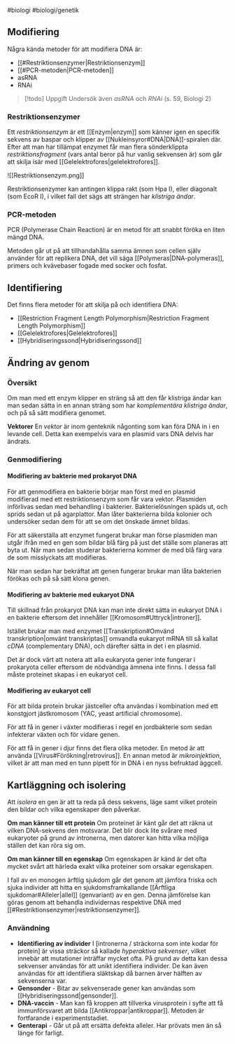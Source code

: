 #biologi #biologi/genetik
## Modifiering
Några kända metoder för att modifiera DNA är:
- [[#Restriktionsenzymer|Restriktionsenzym]]
- [[#PCR-metoden|PCR-metoden]]
- asRNA
- RNAi

> [!todo] Uppgift
> Undersök även *asRNA* och *RNAi* (s. 59, Biologi 2)
### Restriktionsenzymer
Ett *restriktionsenzym* är ett [[Enzym|enzym]] som känner igen en specifik sekvens av baspar och klipper av [[Nukleinsyror#DNA|DNA]]-spiralen där. Efter att man har tillämpat enzymet får man flera sönderklippta *restriktionsfragment* (vars antal beror på hur vanlig sekvensen är) som går att skilja isär med [[Gelelektrofores|gelelektrofores]].

![[Restriktionsenzym.png]]

Restriktionsenzymer kan antingen klippa rakt (som Hpa I), eller diagonalt (som EcoR I), i vilket fall det sägs att strängen har *klistriga ändar*.
### PCR-metoden
PCR (Polymerase Chain Reaction) är en metod för att snabbt föröka en liten mängd DNA.

Metoden går ut på att tillhandahålla samma ämnen som cellen själv använder för att replikera DNA, det vill säga [[Polymeras|DNA-polymeras]], primers och kvävebaser fogade med socker och fosfat.
## Identifiering
Det finns flera metoder för att skilja på och identifiera DNA:
- [[Restriction Fragment Length Polymorphism|Restriction Fragment Length Polymorphism]]
- [[Gelelektrofores|Gelelektrofores]]
- [[Hybridiseringssond|Hybridiseringssond]]
## Ändring av genom
### Översikt
Om man med ett enzym klipper en sträng så att den får klistriga ändar kan man sedan sätta in en annan sträng som har *komplementära klistriga ändar*, och på så sätt modifiera genomet.

**Vektorer**
En *vektor* är inom genteknik någonting som kan föra DNA in i en levande cell. Detta kan exempelvis vara en plasmid vars DNA delvis har ändrats.
### Genmodifiering
#### Modifiering av bakterie med prokaryot DNA
För att genmodifiera en bakterie börjar man först med en plasmid modifierad med ett restriktionsenzym som får vara vektor. Plasmiden införlivas sedan med behandling i bakterier. Bakterielösningen späds ut, och sprids sedan ut på agarplattor. Man låter bakterierna bilda kolonier och undersöker sedan dem för att se om det önskade ämnet bildas.

För att säkerställa att enzymet fungerat brukar man förse plasmiden man utgår ifrån med en gen som bildar blå färg på just det ställe som planeras att byta ut. När man sedan studerar bakterierna kommer de med blå färg vara de som misslyckats att modifieras.

När man sedan har bekräftat att genen fungerar brukar man låta bakterien förökas och på så sätt klona genen.
#### Modifiering av bakterie med eukaryot DNA
Till skillnad från prokaryot DNA kan man inte direkt sätta in eukaryot DNA i en bakterie eftersom det innehåller [[Kromosom#Uttryck|introner]].

Istället brukar man med enzymet [[Transkription#Omvänd transkription|omvänt transkriptas]] omvandla eukaryot mRNA till så kallat *cDNA* (complementary DNA), och därefter sätta in det i en plasmid.

Det är dock värt att notera att alla eukaryota gener inte fungerar i prokaryota celler eftersom de nödvändiga ämnena inte finns. I dessa fall måste proteinet skapas i en eukaryot cell.
#### Modifiering av eukaryot cell
För att bilda protein brukar jästceller ofta användas i kombination med ett konstgjort jästkromosom (YAC, yeast artificial chromosome).

För att få in gener i växter modifieras i regel en jordbakterie som sedan infekterar växten och för vidare genen.

För att få in gener i djur finns det flera olika metoder. En metod är att använda [[Virus#Förökning|retrovirus]]. En annan metod är *mikroinjektion*, vilket är att man med en tunn pipett för in DNA i en nyss befruktad äggcell.
## Kartläggning och isolering
Att *isolera* en gen är att ta reda på dess sekvens, läge samt vilket protein den bildar och vilka egenskaper den påverkar.

**Om man känner till ett protein**
Om proteinet är känt går det att räkna ut vilken DNA-sekvens den motsvarar. Det blir dock lite svårare med eukaryoter på grund av intronerna, men datorer kan hitta vilka möjliga ställen det kan röra sig om.

**Om man känner till en egenskap**
Om egenskapen är känd är det ofta mycket svårt att härleda exakt vilka proteiner som orsakar egenskapen.

I fall av en monogen ärftlig sjukdom går det genom att jämföra friska och sjuka individer att hitta en sjukdomsframkallande [[Ärftliga sjukdomar#Alleler|allel]] (genvariant) av en gen. Denna jämförelse kan göras genom att behandla individernas respektive DNA med [[#Restriktionsenzymer|restriktionsenzymer]].
### Användning
- **Identifiering av individer**
	I \[intronerna / sträckorna som inte kodar för protein\] är vissa sträckor så kallade *hyperaktiva sekvenser*, vilket innebär att mutationer inträffar mycket ofta. På grund av detta kan dessa sekvenser användas för att unikt identifiera individer. De kan även användas för att identifiera släktskap då barnen ärver hälften av sekvenserna var.
- **Gensonder** - Bitar av sekvenserade gener kan användas som [[Hybridiseringssond|gensonder]].
- **DNA-vaccin** - Man kan få kroppen att tillverka virusprotein i syfte att få immunförsvaret att bilda [[Antikroppar|antikroppar]]. Metoden är fortfarande i experimentstadiet.
- **Genterapi** - Går ut på att ersätta defekta alleler. Har prövats men än så länge för farligt.